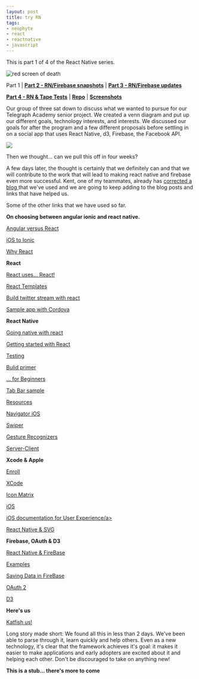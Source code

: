 ```yaml
---
layout: post
title: try RN
tags:
- neophyte
- react
- reactnative
- javascript
---
```


This is part 1 of 4 of the React Native series.

<img src="red.png" alt="red screen of death">

Part 1 | **[Part 2 - RN/Firebase snapshots](/RN-snapshots "React Native & Firebase Snapshots")** | **[Part 3 - RN/Firebase updates](/RN-updates "React Native & Firebase Updates")**

**[Part 4 - RN & Tape Tests](/tape-tests "Testing in React Native using Tape")** | **[Repo](https://github.com/TheTinyBullets/Katfish_Xcode)** | **[Screenshots](http://katfish.me)**

Our group of three sat down to discuss what we wanted to pursue for our Telegraph Academy senior project. We created a venn diagram and put up our different goals, technology interests, and interests. We discussed our goals for after the program and a few different proposals before settling in on a social app that uses React Native, d3, Firebase, the Facebook API.

<img src="venn.jpg"/>

Then we thought... can we pull this off in four weeks?

A few days later, the thought is certainly that we definitely can and that we will contribute to the work that will lead to making react native and firebase even more successful. Kent, one of my teammates, already has <a href="http://devdactic.com/react-native-for-beginners/">corrected a blog </a> that we've used and we are going to keep adding to the blog posts and links that have helped us.

Some of the other links that we have used so far.

**On choosing between angular ionic and react native.**

<a href="https://www.airpair.com/angularjs/posts/angular-vs-react-the-tie-breaker">Angular versus React</a>

<a href="https://www.airpair.com/javascript/posts/switching-from-ios-to-ionic">iOS to Ionic</a>

<a href="https://news.ycombinator.com/item?id=9857580">Why React</a>

**React**

<a href="http://red-badger.com/blog/2015/03/04/react-native-the-killer-feature-that-nobody-talks-about/">React uses... React!</a>

<a href="http://wix.github.io/react-templates/">React Templates</a>

<a href="https://scotch.io/tutorials/build-a-real-time-twitter-stream-with-node-and-react-js">Build twitter stream with react</a>

<a href="http://coenraets.org/blog/2014/12/sample-mobile-application-with-react-and-cordova/">Sample app with Cordova</a>

**React Native**

<a href="http://ryanclark.me/going-native-with-react/">Going native with react</a>

<a href="https://facebook.github.io/react-native/docs/getting-started.html">Getting started with React</a>

<a href="http://www.jackcallister.com/2014/12/01/building-a-test-suite-in-react-js.html">Testing</a>

<a href="http://www.raywenderlich.com/99473/introducing-react-native-building-apps-javascript">Bulid primer</a>

<a href="http://devdactic.com/react-native-for-beginners/">... for Beginners</a>

<a href="http://devdactic.com/react-native-tab-bar/">Tab Bar sample</a>

<a href="http://devdactic.com/react-native-resources/">Resources</a>

<a href="https://facebook.github.io/react-native/docs/navigatorios.html">Navigator iOS</a>

<a href="https://github.com/leecade/react-native-swiper">Swiper</a>

<a href="https://github.com/johanneslumpe/react-native-gesture-recognizers">Gesture Recognizers</a>

<a href="https://github.com/enaqx/awesome-react#server-client-with-react">Server-Client</a>

**Xcode & Apple**

<a href="https://developer.apple.com/programs/enroll/">Enroll</a>

<a href="https://developer.apple.com/library/ios/recipes/xcode_help-image_catalog-1.0/chapters/AddingLaunchImagestoanAssetCatalog.html">XCode</a>

<a href="https://developer.apple.com/library/ios/documentation/UserExperience/Conceptual/MobileHIG/IconMatrix.html">Icon Matrix</a>

<a href="https://developers.facebook.com/docs/facebook-login/ios">iOS</a>

<a href="https://developer.apple.com/library/ios/documentation/UserExperience/Conceptual/MobileHIG/index.html#//apple_ref/doc/uid/TP40006556-CH66-SW1">iOS documentation for User Experience/a>

<a href="https://github.com/brentvatne/react-native-svg">React Native & SVG</a>

**Firebase, OAuth & D3**

<a href="https://www.firebase.com/blog/2015-05-29-react-native.html">React Native & FireBase</a>

<a href="https://github.com/firebase/reactfire/tree/master/examples/todoApp">Examples</a>

<a href="https://www.firebase.com/docs/rest/guide/saving-data.html">Saving Data in FireBase</a>

<a href="https://medium.com/@jtremback/oauth-2-with-react-native-c3c7c64cbb6d">OAuth 2</a>

<a href="http://ahmadchatha.com/writings/article1.html">D3</a>

**Here's us**

<a href="http://katfish.me">Katfish us!</a>

Long story made short: We found all this in less than 2 days. We've been able to parse through it, learn quickly and help others. Even as a new technology, it's clear that the framework achieves it's goal: it makes it easier to make applications and early adopters are excited about it and helping each other. Don't be discouraged to take on anything new!

**This is a stub... there's more to come**
